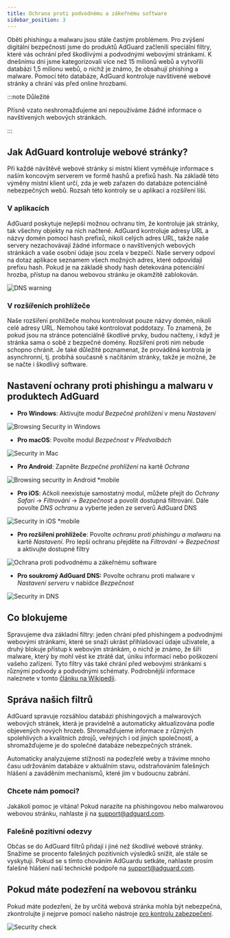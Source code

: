 ```yaml
---
title: Ochrana proti podvodnému a zákeřnému software
sidebar_position: 3
---
```


Oběti phishingu a malwaru jsou stále častým problémem. Pro zvýšení digitální bezpečnosti jsme do produktů AdGuard začlenili speciální filtry, které vás ochrání před škodlivými a podvodnými webovými stránkami. K dnešnímu dni jsme kategorizovali více než 15 milionů webů a vytvořili databázi 1,5 milionu webů, o nichž je známo, že obsahují phishing a malware. Pomocí této databáze, AdGuard kontroluje navštívené webové stránky a chrání vás před online hrozbami.

:::note Důležité

Přísně vzato neshromažďujeme ani nepoužíváme žádné informace o navštívených webových stránkách.

:::

## Jak AdGuard kontroluje webové stránky?

Při každé návštěvě webové stránky si místní klient vyměňuje informace s naším koncovým serverem ve formě hashů a prefixů hash. Na základě této výměny místní klient určí, zda je web zařazen do databáze potenciálně nebezpečných webů. Rozsah této kontroly se u aplikací a rozšíření liší.

### V aplikacích

AdGuard poskytuje nejlepší možnou ochranu tím, že kontroluje jak stránky, tak všechny objekty na nich načtené. AdGuard kontroluje adresy URL a názvy domén pomocí hash prefixů, nikoli celých adres URL, takže naše servery nezachovávají žádné informace o navštívených webových stránkách a vaše osobní údaje jsou zcela v bezpečí. Naše servery odpoví na dotaz aplikace seznamem všech možných adres, které odpovídají prefixu hash. Pokud je na základě shody hash detekována potenciální hrozba, přístup na danou webovou stránku je okamžitě zablokován.

![DNS warning](https://cdn.adtidy.org/content/kb/ad_blocker/general/bs_diana.png)

### V rozšířeních prohlížeče

Naše rozšíření prohlížeče mohou kontrolovat pouze názvy domén, nikoli celé adresy URL. Nemohou také kontrolovat poddotazy. To znamená, že pokud jsou na stránce potenciálně škodlivé prvky, budou načteny, i když je stránka sama o sobě z bezpečné domény. Rozšíření proti nim nebude schopno chránit. Je také důležité poznamenat, že prováděná kontrola je asynchronní, tj. probíhá současně s načítáním stránky, takže je možné, že se načte i škodlivý software.

## Nastavení ochrany proti phishingu a malwaru v produktech AdGuard

- **Pro Windows**: Aktivujte *modul Bezpečné prohlížení* v menu *Nastavení*

![Browsing Security in Windows](https://cdn.adtidy.org/content/kb/ad_blocker/general/windows.png)

- **Pro macOS**: Povolte modul *Bezpečnost* v *Předvolbách*

![Security in Mac](https://cdn.adtidy.org/content/kb/ad_blocker/general/bs_mac.png)

- **Pro Android**: Zapněte *Bezpečné prohlížení* na kartě *Ochrana*

![Browsing security in Android *mobile](https://cdn.adtidy.org/content/kb/ad_blocker/general/bs_android.png)

- **Pro iOS**: Ačkoli neexistuje samostatný modul, můžete přejít do *Ochrany Safari* → *Filtrování* → *Bezpečnost* a povolit dostupná filtrování. Dále povolte *DNS ochranu* a vyberte jeden ze serverů AdGuard DNS

![Security in iOS *mobile](https://cdn.adtidy.org/content/kb/ad_blocker/general/bs_ios.jpg)

- **Pro rozšíření prohlížeče**: Povolte *ochranu proti phishingu a malwaru* na kartě *Nastavení*. Pro lepší ochranu přejděte na *Filtrování* → *Bezpečnost* a aktivujte dostupné filtry

![Ochrana proti podvodnému a zákeřnému software](https://cdn.adtidy.org/content/kb/ad_blocker/general/extension_protection.png)

- **Pro soukromý AdGuard DNS:** Povolte ochranu proti malware v *Nastavení serveru* v nabídce *Bezpečnost*

![Security in DNS](https://cdn.adtidy.org/content/kb/ad_blocker/general/bs_dns.png)

## Co blokujeme

Spravujeme dva základní filtry: jeden chrání před phishingem a podvodnými webovými stránkami, které se snaží ukrást přihlašovací údaje uživatele, a druhý blokuje přístup k webovým stránkám, o nichž je známo, že šíří malware, který by mohl vést ke ztrátě dat, úniku informací nebo poškození vašeho zařízení. Tyto filtry vás také chrání před webovými stránkami s různými podvody a podvodnými schématy. Podrobnější informace naleznete v tomto [článku na Wikipedii](https://en.wikipedia.org/wiki/Phishing).

## Správa našich filtrů

AdGuard spravuje rozsáhlou databázi phishingových a malwarových webových stránek, která je pravidelně a automaticky aktualizována podle objevených nových hrozeb. Shromažďujeme informace z různých spolehlivých a kvalitních zdrojů, veřejných i od jiných společností, a shromažďujeme je do společné databáze nebezpečných stránek.

Automaticky analyzujeme stížnosti na podezřelé weby a trávíme mnoho času udržováním databáze v aktuálním stavu, odstraňováním falešných hlášení a zaváděním mechanismů, které jim v budoucnu zabrání.

### Chcete nám pomoci?

Jakákoli pomoc je vítána! Pokud narazíte na phishingovou nebo malwarovou webovou stránku, nahlaste ji na <support@adguard.com>.

### Falešně pozitivní odezvy

Občas se do AdGuard filtrů přidají i jiné než škodlivé webové stránky. Snažíme se procento falešných pozitivních výsledků snížit, ale stále se vyskytují. Pokud se s tímto chováním AdGuardu setkáte, nahlaste prosím falešné hlášení naší technické podpoře na <support@adguard.com>.

## Pokud máte podezření na webovou stránku

Pokud máte podezření, že by určitá webová stránka mohla být nebezpečná, zkontrolujte ji nejprve pomocí našeho nástroje [pro kontrolu zabezpečení](https://reports.adguard.com/welcome.html).

![Security check](https://cdn.adtidy.org/content/kb/ad_blocker/general/site_warning.png)
